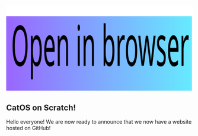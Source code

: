 <a href="/files/latest.html" target="_blank">
<img src="/svgs/open-web.svg" alt="Open in browser">
</a><br>

## CatOS on Scratch!
Hello everyone! We are now ready to announce that we now have a website hosted on GitHub!
